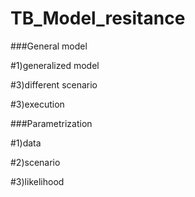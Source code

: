 # TB_Model_resitance

###General model 

#1)generalized model

#3)different scenario

#3)execution

###Parametrization

#1)data

#2)scenario

#3)likelihood

